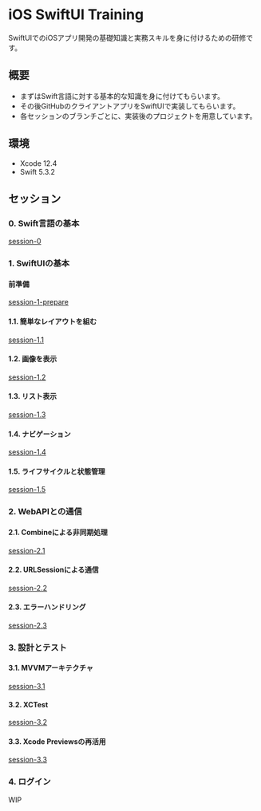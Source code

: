 # iOS SwiftUI Training
SwiftUIでのiOSアプリ開発の基礎知識と実務スキルを身に付けるための研修です。

## 概要

- まずはSwift言語に対する基本的な知識を身に付けてもらいます。
- その後GitHubのクライアントアプリをSwiftUIで実装してもらいます。
- 各セッションのブランチごとに、実装後のプロジェクトを用意しています。

## 環境

- Xcode 12.4
- Swift 5.3.2

## セッション
### 0. Swift言語の基本
[session-0](https://github.com/mixigroup/2021BeginnerTrainingContainer/tree/session-0)

### 1. SwiftUIの基本
#### 前準備
[session-1-prepare](https://github.com/mixigroup/2021BeginnerTrainingContainer/tree/session-1-prepare)

#### 1.1. 簡単なレイアウトを組む
[session-1.1](https://github.com/mixigroup/2021BeginnerTrainingContainer/tree/session-1.1)

#### 1.2. 画像を表示
[session-1.2](https://github.com/mixigroup/2021BeginnerTrainingContainer/tree/session-1.2)

#### 1.3. リスト表示
[session-1.3](https://github.com/mixigroup/2021BeginnerTrainingContainer/tree/session-1.3)

#### 1.4. ナビゲーション
[session-1.4](https://github.com/mixigroup/2021BeginnerTrainingContainer/tree/session-1.4)

#### 1.5. ライフサイクルと状態管理
[session-1.5](https://github.com/mixigroup/2021BeginnerTrainingContainer/tree/session-1.5)

### 2. WebAPIとの通信
#### 2.1. Combineによる非同期処理
[session-2.1](https://github.com/mixigroup/2021BeginnerTrainingContainer/tree/session-2.1)

#### 2.2. URLSessionによる通信
[session-2.2](https://github.com/mixigroup/2021BeginnerTrainingContainer/tree/session-2.2)

#### 2.3. エラーハンドリング
[session-2.3](https://github.com/mixigroup/2021BeginnerTrainingContainer/tree/session-2.3)

### 3. 設計とテスト
#### 3.1. MVVMアーキテクチャ
[session-3.1](https://github.com/mixigroup/2021BeginnerTrainingContainer/tree/session-3.1)

#### 3.2. XCTest
[session-3.2](https://github.com/mixigroup/2021BeginnerTrainingContainer/tree/session-3.2)

#### 3.3. Xcode Previewsの再活用
[session-3.3](https://github.com/mixigroup/2021BeginnerTrainingContainer/tree/session-3.3)

### 4. ログイン
WIP
